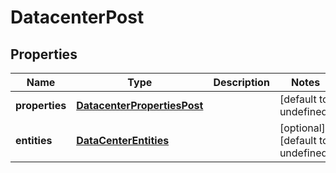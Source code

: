 # DatacenterPost

## Properties
| Name | Type | Description | Notes |
| ------------ | ------------- | ------------- | ------------- |
| **properties** | [**DatacenterPropertiesPost**](DatacenterPropertiesPost.md) |  | [default to undefined] |
| **entities** | [**DataCenterEntities**](DataCenterEntities.md) |  | [optional] [default to undefined] |


